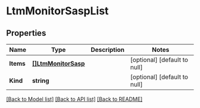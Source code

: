 # LtmMonitorSaspList

## Properties
Name | Type | Description | Notes
------------ | ------------- | ------------- | -------------
**Items** | [**[]LtmMonitorSasp**](ltm_monitor_sasp.md) |  | [optional] [default to null]
**Kind** | **string** |  | [optional] [default to null]

[[Back to Model list]](../README.md#documentation-for-models) [[Back to API list]](../README.md#documentation-for-api-endpoints) [[Back to README]](../README.md)


